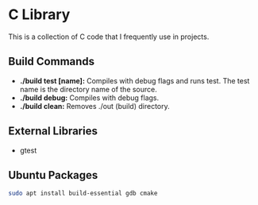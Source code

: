 # C Library

This is a collection of C code that I frequently use in projects.

## Build Commands

- **./build test \[name]:** Compiles with debug flags and runs test. The test name is the directory name of the source.
- **./build debug:** Compiles with debug flags.
- **./build clean:** Removes ./out (build) directory.

## External Libraries

- gtest

## Ubuntu Packages

```bash
sudo apt install build-essential gdb cmake
```
